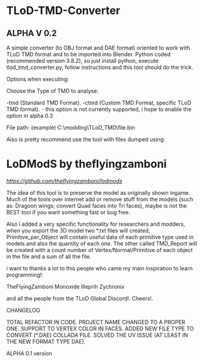 # TLoD-TMD-Converter

## ALPHA V 0.2

A simple converter (to OBJ format and DAE format) oriented to work with TLoD TMD format and to be imported into Blender.
Python coded (recommended version 3.8.2), so just install python, execute tlod_tmd_converter.py, follow instructions and this tool should do the trick.

Options when executing:

Choose the Type of TMD to analyse:

-tmd (Standard TMD Format).
-ctmd (Custom TMD Format, specific TLoD TMD format). - this option is not currently supported, i hope to enable the option in alpha 0.3

File path: (example)
C:\modding\TLoD_TMD\file.bin

Also is pretty recommend use the tool with files dumped using:

# **LoDModS by theflyingzamboni**

*https://github.com/theflyingzamboni/lodmods*


The idea of this tool is to preserve the model as originally shown ingame. Much of the tools over internet add or remove stuff from the models (such as: Dragoon wings; convert Quad faces into Tri faces), maybe is not the BEST tool if you want something fast or bug free.

Also i added a very specific functionality for researchers and modders, when you export the 3D model two *.txt files will created, Primitive_per_Object will contain useful data of each primitive type used in models and also the quantity of each one. The other called TMD_Report will be created with a count number of Vertex/Normal/Primitive of each object in the file and a sum of all the file.


i want to thanks a lot to this people who came my main inspiration to learn programming!:

TheFlyingZamboni Monoxide Illeprih Zychronix

and all the people from the TLoD Global Discord!. Cheers!.


CHANGELOG

TOTAL REFACTOR IN CODE.
PROJECT NAME CHANGED TO A PROPER ONE.
SUPPORT TO VERTEX COLOR IN FACES.
ADDED NEW FILE TYPE TO CONVERT (*.DAE) COLLADA FILE.
SOLVED THE UV ISSUE (AT LEAST IN THE NEW FORMAT TYPE DAE).

ALPHA 0.1 version

